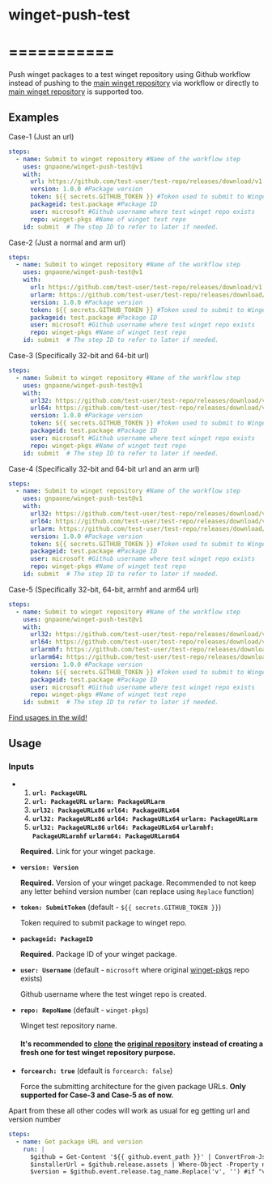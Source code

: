 # winget-push-test
# ===========

Push winget packages to a test winget repository using Github workflow instead of pushing to the [main winget repository](https://github.com/microsoft/winget-pkgs) via workflow or directly to [main winget repository](https://github.com/microsoft/winget-pkgs) is supported too.

## Examples

Case-1 (Just an url)
```yaml
steps:
  - name: Submit to winget repository #Name of the workflow step
    uses: gnpaone/winget-push-test@v1
    with:
      url: https://github.com/test-user/test-repo/releases/download/v1.0.0/test-url.exe #Package url
      version: 1.0.0 #Package version
      token: ${{ secrets.GITHUB_TOKEN }} #Token used to submit to Winget repository
      packageid: test.package #Package ID
      user: microsoft #Github username where test winget repo exists
      repo: winget-pkgs #Name of winget test repo
    id: submit  # The step ID to refer to later if needed.
```

Case-2 (Just a normal and arm url)
```yaml
steps:
  - name: Submit to winget repository #Name of the workflow step
    uses: gnpaone/winget-push-test@v1
    with:
      url: https://github.com/test-user/test-repo/releases/download/v1.0.0/test-url.exe #Package url
      urlarm: https://github.com/test-user/test-repo/releases/download/v1.0.0/test-urlarm.exe #Package url (arm)
      version: 1.0.0 #Package version
      token: ${{ secrets.GITHUB_TOKEN }} #Token used to submit to Winget repository
      packageid: test.package #Package ID
      user: microsoft #Github username where test winget repo exists
      repo: winget-pkgs #Name of winget test repo
    id: submit  # The step ID to refer to later if needed.
```

Case-3 (Specifically 32-bit and 64-bit url)
```yaml
steps:
  - name: Submit to winget repository #Name of the workflow step
    uses: gnpaone/winget-push-test@v1
    with:
      url32: https://github.com/test-user/test-repo/releases/download/v1.0.0/test-url32.exe #Package url (32-bit)
      url64: https://github.com/test-user/test-repo/releases/download/v1.0.0/test-url64.exe #Package url (64-bit)
      version: 1.0.0 #Package version
      token: ${{ secrets.GITHUB_TOKEN }} #Token used to submit to Winget repository
      packageid: test.package #Package ID
      user: microsoft #Github username where test winget repo exists
      repo: winget-pkgs #Name of winget test repo
    id: submit  # The step ID to refer to later if needed.
```

Case-4 (Specifically 32-bit and 64-bit url and an arm url)
```yaml
steps:
  - name: Submit to winget repository #Name of the workflow step
    uses: gnpaone/winget-push-test@v1
    with:
      url32: https://github.com/test-user/test-repo/releases/download/v1.0.0/test-url32.exe #Package url (32-bit)
      url64: https://github.com/test-user/test-repo/releases/download/v1.0.0/test-url64.exe #Package url (64-bit)
      urlarm: https://github.com/test-user/test-repo/releases/download/v1.0.0/test-urlarm.exe #Package url (arm)
      version: 1.0.0 #Package version
      token: ${{ secrets.GITHUB_TOKEN }} #Token used to submit to Winget repository
      packageid: test.package #Package ID
      user: microsoft #Github username where test winget repo exists
      repo: winget-pkgs #Name of winget test repo
    id: submit  # The step ID to refer to later if needed.
```

Case-5 (Specifically 32-bit, 64-bit, armhf and arm64 url)
```yaml
steps:
  - name: Submit to winget repository #Name of the workflow step
    uses: gnpaone/winget-push-test@v1
    with:
      url32: https://github.com/test-user/test-repo/releases/download/v1.0.0/test-url32.exe #Package url (32-bit)
      url64: https://github.com/test-user/test-repo/releases/download/v1.0.0/test-url64.exe #Package url (64-bit)
      urlarmhf: https://github.com/test-user/test-repo/releases/download/v1.0.0/test-urlarmhf.exe #Package url (armhf)
      urlarm64: https://github.com/test-user/test-repo/releases/download/v1.0.0/test-urlarm64.exe #Package url (arm64)
      version: 1.0.0 #Package version
      token: ${{ secrets.GITHUB_TOKEN }} #Token used to submit to Winget repository
      packageid: test.package #Package ID
      user: microsoft #Github username where test winget repo exists
      repo: winget-pkgs #Name of winget test repo
    id: submit  # The step ID to refer to later if needed.
```
[Find usages in the wild!](https://github.com/search?l=YAML&q=%22gnpaone%2Fwinget-push-test%22&type=Code)

## Usage

### Inputs

* 1. **`url: PackageURL`**
  2. **`url: PackageURL`** **`urlarm: PackageURLarm`**
  3. **`url32: PackageURLx86`** **`url64: PackageURLx64`**
  4. **`url32: PackageURLx86`** **`url64: PackageURLx64`** **`urlarm: PackageURLarm`**
  5. **`url32: PackageURLx86`** **`url64: PackageURLx64`** **`urlarmhf: PackageURLarmhf`** **`urlarm64: PackageURLarm64`**

  **Required.** Link for your winget package.

* **`version: Version`**

  **Required.** Version of your winget package. Recommended to not keep any letter behind version number (can replace using `Replace` function)

* **`token: SubmitToken`** (default - `${{ secrets.GITHUB_TOKEN }}`)

  Token required to submit package to winget repo.

* **`packageid: PackageID`**

  **Required.** Package ID of your winget package.

* **`user: Username`** (default - `microsoft` where original [winget-pkgs](https://github.com/microsoft/winget-pkgs) repo exists)

  Github username where the test winget repo is created.

* **`repo: RepoName`** (default - `winget-pkgs`)

  Winget test repository name.
  
  #### It's recommended to [clone](https://github.com/microsoft/winget-pkgs/generate) the [original repository](https://github.com/microsoft/winget-pkgs) instead of creating a fresh one for test winget repository purpose.

* **`forcearch: true`** (default is `forcearch: false`)

  Force the submitting architecture for the given package URLs. **Only supported for Case-3 and Case-5 as of now.**

Apart from these all other codes will work as usual for eg getting url and version number
```yaml
steps:
  - name: Get package URL and version
    run: |
      $github = Get-Content '${{ github.event_path }}' | ConvertFrom-Json
      $installerUrl = $github.release.assets | Where-Object -Property name -match ${env:packageFileName} | Select -ExpandProperty browser_download_url -First 1
      $version = $github.event.release.tag_name.Replace('v', '') #if "v" is present in tag name, or else '$github.event.release.tag_name'
```
